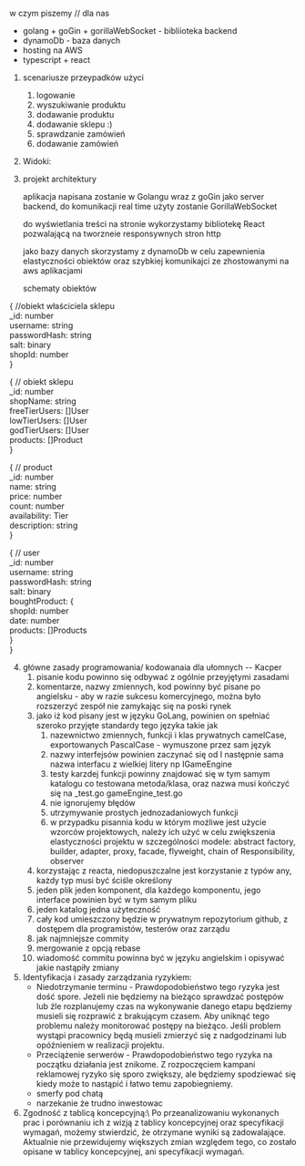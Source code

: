 w czym piszemy // dla nas
- golang + goGin + gorillaWebSocket - bibliioteka backend
- dynamoDb - baza danych 
- hosting na AWS 
- typescript + react


1. scenariusze przeypadków użyci
   1. logowanie
   2. wyszukiwanie produktu
   3. dodawanie produktu
   4. dodawanie sklepu :) 
   5. sprawdzanie zamówień
   6. dodawanie zamówień
2. Widoki:

3. projekt architektury

   aplikacja napisana zostanie w Golangu wraz z goGin jako server backend, do komunikacji real time użyty zostanie GorillaWebSocket

   do wyświetlania treści na stronie wykorzystamy bibliotekę React pozwalającą na tworzneie responsywnych stron http

   jako bazy danych skorzystamy z dynamoDb w celu zapewnienia elastyczności obiektów oraz szybkiej komunikajci ze zhostowanymi na aws aplikacjami

   schematy obiektów
   
   
{ //obiekt właściciela sklepu <br>
	_id: number<br>
	username: string<br>
	passwordHash: string<br>
	salt: binary<br>
	shopId: number<br>
}

{ // obiekt sklepu<br>
	_id: number<br>
	shopName: string<br>
	freeTierUsers: []User<br>
	lowTierUsers:  []User<br>
	godTierUsers: []User<br>
	products: []Product <br>
}

{ // product<br>
	_id: number<br>
	name: string<br>
	price: number<br>
	count: number<br>
	availability: Tier<br>
	description: string<br>
}

{ // user<br>
	_id: number<br>
	username: string<br>
	passwordHash: string<br>
	salt: binary<br>
	boughtProduct: {<br>
		shopId: number<br>
		date: number<br>
		products: []Products<br>
	}<br>
}<br>


4. główne zasady programowania/ kodowanaia dla ułomnych -- Kacper
   1. pisanie kodu powinno się odbywać z ogólnie przeyjętymi zasadami
   2. komentarze, nazwy zmiennych, kod powinny być pisane po angielsku - aby w razie sukcesu komercyjnego, można było rozszerzyć zespół nie zamykając się na poski rynek
   3. jako iż kod pisany jest w języku GoLang, powinien on spełniać szeroko przyjęte standardy tego języka takie jak
      1. nazewnictwo zmiennych, funkcji i klas prywatnych camelCase, exportowanych PascalCase - wymuszone przez sam język
      2. nazwy interfejsów powinien zaczynać się od I następnie sama nazwa interfacu z wielkiej litery np IGameEngine
      3. testy karzdej funkcji powinny znajdować się w tym samym katalogu co testowana metoda/klasa, oraz nazwa musi kończyć się na _test.go gameEngine_test.go
      4. nie ignorujemy błędów
      5. utrzymywanie prostych jednozadaniowych funkcji
      6. w przypadku pisannia kodu w którym możliwe jest użycie wzorców projektowych, należy ich użyć w celu zwiększenia elastyczności projektu w szczególności modele: abstract factory, builder, adapter, proxy, facade, flyweight, chain of Responsibility, observer
   4. korzystając z reacta, niedopuszczalne jest korzystanie z typów any, każdy typ musi być ściśle określony
   5. jeden plik jeden komponent, dla każdego komponentu, jego interface powinien być w tym samym pliku
   6. jeden katalog jedna użyteczność
   7. cały kod umieszczony będzie w prywatnym repozytorium github, z dostępem dla programistów, testerów oraz zarządu
   8. jak najmniejsze commity 
   9. mergowanie z opcją rebase 
   10. wiadomość commitu powinna być w języku angielskim i opisywać jakie nastąpiły zmiany
5. Identyfikacja i zasady zarządzania ryzykiem:
   - Niedotrzymanie terminu - Prawdopodobieństwo tego ryzyka jest
   dość spore. Jeżeli nie będziemy na bieżąco sprawdzać postępów lub źle rozplanujemy
   czas na wykonywanie danego etapu będziemy musieli się rozprawić z brakującym
   czasem. Aby uniknąć tego problemu należy monitorować postępy na bieżąco. Jeśli
   problem wystąpi pracownicy będą musieli zmierzyć się z nadgodzinami lub opóźnieniem
   w realizacji projektu.
   - Przeciążenie serwerów - Prawdopodobieństwo tego ryzyka na początku działania jest znikome. Z rozpoczęciem kampani reklamowej ryzyko się sporo zwiększy, 
   ale będziemy spodziewać się kiedy może to nastąpić i łatwo temu zapobiegniemy.
	- smerfy pod chatą
	- narzekanie że trudno inwestowac
6. Zgodność z tablicą koncepcyjną:\\
   Po przeanalizowaniu wykonanych prac i porównaniu ich z wizją z tablicy koncepcyjnej
   oraz specyfikacji wymagań, możemy stwierdzić, że otrzymane wyniki są zadowalające.
   Aktualnie nie przewidujemy większych zmian względem tego, co zostało opisane w tablicy
   koncepcyjnej, ani specyfikacji wymagań.

 

